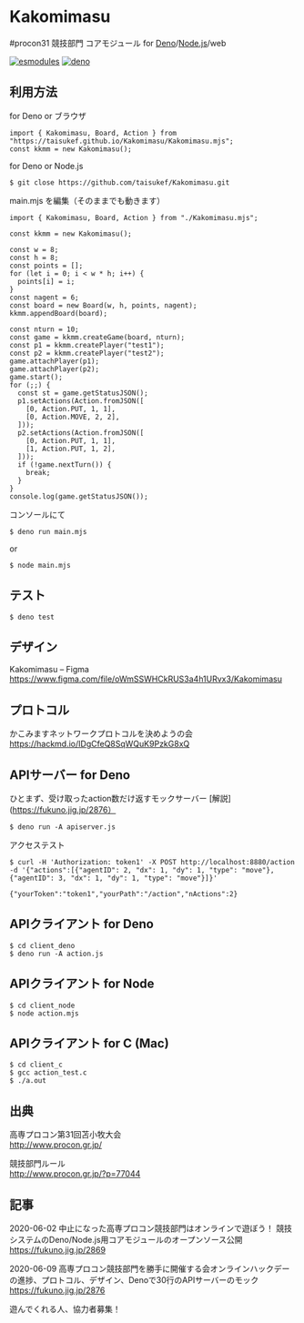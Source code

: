 # Kakomimasu
 #procon31 競技部門 コアモジュール for [Deno](https://deno.land/)/[Node.js](https://nodejs.org/ja/)/web

[![esmodules](https://taisukef.github.com/denolib/esmodulesbadge.svg)](https://developer.mozilla.org/ja/docs/Web/JavaScript/Guide/Modules)
[![deno](https://taisukef.github.com/denolib/denobadge@1.1.2.svg)](https://deno.land/)

## 利用方法

for Deno or ブラウザ
```
import { Kakomimasu, Board, Action } from "https://taisukef.github.io/Kakomimasu/Kakomimasu.mjs";
const kkmm = new Kakomimasu();
```

for Deno or Node.js
```
$ git close https://github.com/taisukef/Kakomimasu.git
```
main.mjs を編集（そのままでも動きます）
```
import { Kakomimasu, Board, Action } from "./Kakomimasu.mjs";

const kkmm = new Kakomimasu();

const w = 8;
const h = 8;
const points = [];
for (let i = 0; i < w * h; i++) {
  points[i] = i;
}
const nagent = 6;
const board = new Board(w, h, points, nagent);
kkmm.appendBoard(board);

const nturn = 10;
const game = kkmm.createGame(board, nturn);
const p1 = kkmm.createPlayer("test1");
const p2 = kkmm.createPlayer("test2");
game.attachPlayer(p1);
game.attachPlayer(p2);
game.start();
for (;;) {
  const st = game.getStatusJSON();
  p1.setActions(Action.fromJSON([
    [0, Action.PUT, 1, 1],
    [0, Action.MOVE, 2, 2],
  ]));
  p2.setActions(Action.fromJSON([
    [0, Action.PUT, 1, 1],
    [1, Action.PUT, 1, 2],
  ]));
  if (!game.nextTurn()) {
    break;
  }
}
console.log(game.getStatusJSON());

```
コンソールにて
```
$ deno run main.mjs
```
or 
```
$ node main.mjs
```

## テスト

```
$ deno test
```

## デザイン
Kakomimasu – Figma  
https://www.figma.com/file/oWmSSWHCkRUS3a4h1URvx3/Kakomimasu  

## プロトコル
かこみますネットワークプロトコルを決めようの会  
https://hackmd.io/IDgCfeQ8SqWQuK9PzkG8xQ  


## APIサーバー for Deno

ひとまず、受け取ったaction数だけ返すモックサーバー [解説](https://fukuno.jig.jp/2876）
```
$ deno run -A apiserver.js
```

アクセステスト
```
$ curl -H 'Authorization: token1' -X POST http://localhost:8880/action -d '{"actions":[{"agentID": 2, "dx": 1, "dy": 1, "type": "move"}, {"agentID": 3, "dx": 1, "dy": 1, "type": "move"}]}'

{"yourToken":"token1","yourPath":"/action","nActions":2}
```

## APIクライアント for Deno

```
$ cd client_deno
$ deno run -A action.js
```

## APIクライアント for Node

```
$ cd client_node
$ node action.mjs
```

## APIクライアント for C (Mac)

```
$ cd client_c
$ gcc action_test.c
$ ./a.out
```

## 出典

高専プロコン第31回苫小牧大会  
http://www.procon.gr.jp/  

競技部門ルール  
http://www.procon.gr.jp/?p=77044  

## 記事

2020-06-02 中止になった高専プロコン競技部門はオンラインで遊ぼう！ 競技システムのDeno/Node.js用コアモジュールのオープンソース公開  
https://fukuno.jig.jp/2869  

2020-06-09 高専プロコン競技部門を勝手に開催する会オンラインハックデーの進捗、プロトコル、デザイン、Denoで30行のAPIサーバーのモック  
https://fukuno.jig.jp/2876  

遊んでくれる人、協力者募集！  
